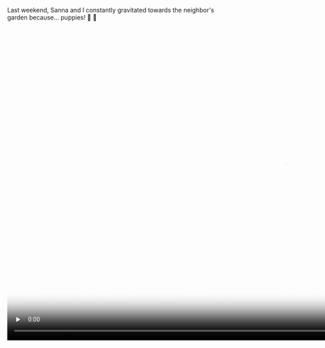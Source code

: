 ---
---

Last weekend, Sanna and I constantly gravitated towards the neighbor's garden because… puppies! 🐶 🥺

<video controls="controls" playsinline="playsinline" src="/videos/puppies.mp4" width="1280" height="720" poster="/images/puppies.jpg" preload="none"></video>
